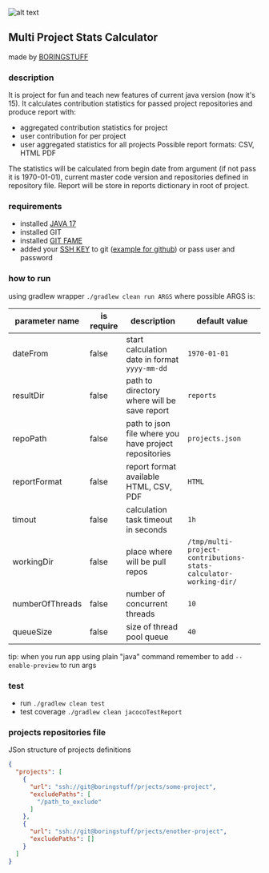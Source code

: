 ![alt text](https://boringstuff.pl/wp-content/uploads/2020/12/cropped-more-blue-logo.png "boringstuff.pl")

## Multi Project Stats Calculator

made by [BORINGSTUFF](http://boringstuff.pl)

### description

It is project for fun and teach new features of current java version (now it's 15). It calculates contribution statistics for passed project repositories and produce report with:

- aggregated contribution statistics for project
- user contribution for per project
- user aggregated statistics for all projects Possible report formats: CSV, HTML PDF

The statistics will be calculated from begin date from argument (if not pass it is 1970-01-01), current master code version and repositories defined in repository file. Report will be store in reports
dictionary in root of project.

### requirements

- installed [JAVA 17](https://openjdk.java.net/projects/jdk/17/)
- installed GIT
- installed [GIT FAME](https://github.com/oleander/git-fame-rb)
- added your [SSH KEY](https://www.ssh.com/ssh/keygen/) to
  git ([example for github](https://docs.github.com/en/free-pro-team@latest/github/authenticating-to-github/adding-a-new-ssh-key-to-your-github-account))
  or pass user and password

### how to run

using gradlew wrapper ```./gradlew clean run ARGS```
where possible ARGS is:

parameter name | is require | description | default value
--- | --- | --- | ---
dateFrom | false | start calculation date in format `yyyy-mm-dd` | `1970-01-01`
resultDir | false |  path to directory where will be save report | `reports`
repoPath | false | path to json file where you have project repositories | `projects.json`
reportFormat | false | report format available HTML, CSV, PDF | `HTML`
timout | false |  calculation task timeout in seconds | `1h`
workingDir | false |  place where will be pull repos | `/tmp/multi-project-contributions-stats-calculator-working-dir/`
numberOfThreads | false |  number of concurrent threads | `10`
queueSize | false |  size of thread pool queue | `40`

tip: when you run app using plain "java" command remember to add `--enable-preview` to run args

### test

- run `./gradlew clean test`
- test coverage `./gradlew clean jacocoTestReport`

### projects repositories file

JSon structure of projects definitions

```json
{
  "projects": [
    {
      "url": "ssh://git@boringstuff/prjects/some-project",
      "excludePaths": [
        "/path_to_exclude"
      ]
    },
    {
      "url": "ssh://git@boringstuff/prjects/enother-project",
      "excludePaths": []
    }
  ]
}
```

